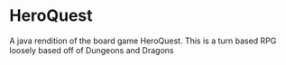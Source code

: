 # HeroQuest
A java rendition of the board game HeroQuest. This is a turn based RPG loosely based off of Dungeons and Dragons
